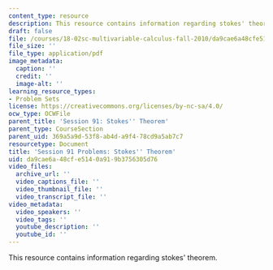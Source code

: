 ```yaml
---
content_type: resource
description: This resource contains information regarding stokes' theorem.
draft: false
file: /courses/18-02sc-multivariable-calculus-fall-2010/da9cae6a48cfe5140a919b3756305d76_MIT18_02SC_pb_91_quest.pdf
file_size: ''
file_type: application/pdf
image_metadata:
  caption: ''
  credit: ''
  image-alt: ''
learning_resource_types:
- Problem Sets
license: https://creativecommons.org/licenses/by-nc-sa/4.0/
ocw_type: OCWFile
parent_title: 'Session 91: Stokes'' Theorem'
parent_type: CourseSection
parent_uid: 369a5a9d-53f8-ab4d-a9f4-78cd9a5ab7c7
resourcetype: Document
title: 'Session 91 Problems: Stokes'' Theorem'
uid: da9cae6a-48cf-e514-0a91-9b3756305d76
video_files:
  archive_url: ''
  video_captions_file: ''
  video_thumbnail_file: ''
  video_transcript_file: ''
video_metadata:
  video_speakers: ''
  video_tags: ''
  youtube_description: ''
  youtube_id: ''
---
```

This resource contains information regarding stokes' theorem.